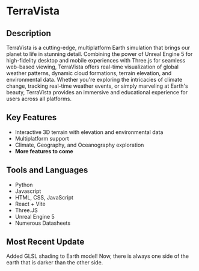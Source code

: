 # TerraVista

## Description
TerraVista is a cutting-edge, multiplatform Earth simulation that brings our planet to life in stunning detail. Combining the power of Unreal Engine 5 for high-fidelity desktop and mobile experiences with Three.js for seamless web-based viewing, TerraVista offers real-time visualization of global weather patterns, dynamic cloud formations, terrain elevation, and environmental data. Whether you're exploring the intricacies of climate change, tracking real-time weather events, or simply marveling at Earth's beauty, TerraVista provides an immersive and educational experience for users across all platforms.

## Key Features
* Interactive 3D terrain with elevation and environmental data
* Multiplatform support
* Climate, Geography, and Oceanography exploration
* **More features to come**

## Tools and Languages
* Python
* Javascript
* HTML, CSS, JavaScript
* React + Vite
* Three.JS
* Unreal Engine 5
* Numerous Datasheets

## Most Recent Update
Added GLSL shading to Earth model! Now, there is always one side of the earth that is darker than the other side.
